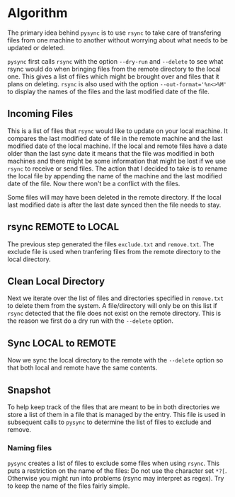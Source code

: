 # Algorithm

The primary idea behind `pysync` is to use `rsync` to take care of transfering
files from one machine to another without worrying about what needs to be
updated or deleted.

`pysync` first calls `rsync` with the option `--dry-run` and `--delete` to see
what rsync would do when bringing files from the remote directory to the local
one. This gives a list of files which might be brought over and files that it
plans on deleting. `rsync` is also used with the option 
`--out-format='%n<>%M'` to display the names of the files and the last
modified date of the file.

## Incoming Files

This is a list of files that `rsync` would like to update on your local 
machine. It compares the last modified date of file in the remote
machine and the last modified date of the local machine. If the local and remote
files have a date older than the last sync date it means that the file
was modified in both machines and there might be some information that might be
lost if we use `rsync` to receive or send files. The action that I decided to
take is to rename the local file by appending the name of the machine and the
last modified date of the file. Now there won't be a conflict with the files.

Some files will may have been deleted in the remote directory. If the local
last modified date is after the last date synced then the file needs to stay.

## rsync REMOTE to LOCAL

The previous step generated the files `exclude.txt` and `remove.txt`. The
exclude file is used when tranfering files from the remote directory to the
local directory.

## Clean Local Directory

Next we iterate over the list of files and directories specified in `remove.txt`
to delete them from the system. A file/directory will only be on this list if
`rsync` detected that the file does not exist on the remote directory. This is
the reason we first do a dry run with the `--delete` option.


## Sync LOCAL to REMOTE

Now we sync the local directory to the remote with the `--delete` option so that
both local and remote have the same contents.

## Snapshot

To help keep track of the files that are meant to be in both directories we
store a list of them in a file that is managed by the entry. This file is used
in subsequent calls to `pysync` to determine the list of files to exclude and
remove.

### Naming files

`pysync` creates a list of files to exclude some files when using `rsync`. 
This puts a restriction on the name of the files: Do not use the character set
`*?[`. Otherwise you might run into problems (rsync may interpret as regex).
Try to keep the name of the files fairly simple.

